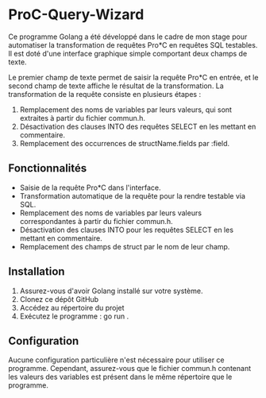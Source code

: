 # ProC-Query-Wizard

Ce programme Golang a été développé dans le cadre de mon stage pour automatiser la transformation de requêtes Pro*C en requêtes SQL testables. Il est doté d'une interface graphique simple comportant deux champs de texte.

Le premier champ de texte permet de saisir la requête Pro*C en entrée, et le second champ de texte affiche le résultat de la transformation. La transformation de la requête consiste en plusieurs étapes :

1. Remplacement des noms de variables par leurs valeurs, qui sont extraites à partir du fichier commun.h.
2. Désactivation des clauses INTO des requêtes SELECT en les mettant en commentaire.
3. Remplacement des occurrences de structName.fields par :field.

## Fonctionnalités

- Saisie de la requête Pro*C dans l'interface.
- Transformation automatique de la requête pour la rendre testable via SQL.
- Remplacement des noms de variables par leurs valeurs correspondantes à partir du fichier commun.h.
- Désactivation des clauses INTO pour les requêtes SELECT en les mettant en commentaire.
- Remplacement des champs de struct par le nom de leur champ.

## Installation

1. Assurez-vous d'avoir Golang installé sur votre système.
2. Clonez ce dépôt GitHub
3. Accédez au répertoire du projet
4. Exécutez le programme : go run .

## Configuration

Aucune configuration particulière n'est nécessaire pour utiliser ce programme. Cependant, assurez-vous que le fichier commun.h contenant les valeurs des variables est présent dans le même répertoire que le programme.

